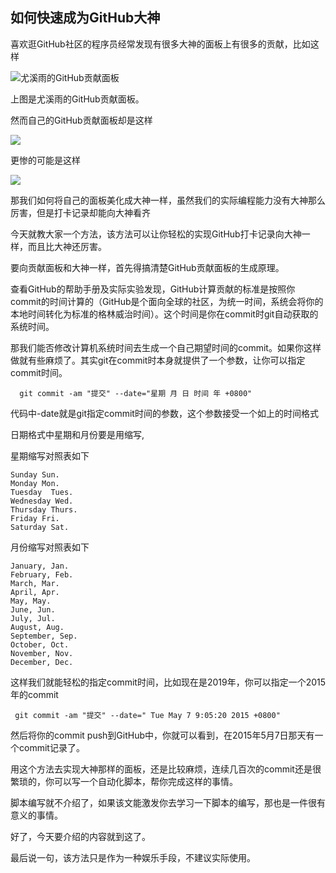 ## 如何快速成为GitHub大神

喜欢逛GitHub社区的程序员经常发现有很多大神的面板上有很多的贡献，比如这样

![尤溪雨的GitHub贡献面板](https://ws1.sinaimg.cn/large/006tKfTcly1g1p9kf0a7uj30zm0b6wek.jpg)

上图是尤溪雨的GitHub贡献面板。

然而自己的GitHub贡献面板却是这样

![](https://ws2.sinaimg.cn/large/006tKfTcly1g1p9oa824oj31620but8u.jpg)

更惨的可能是这样

![](https://ws2.sinaimg.cn/large/006tKfTcly1g1p9pjuitsj316k0c4jrh.jpg)

那我们如何将自己的面板美化成大神一样，虽然我们的实际编程能力没有大神那么厉害，但是打卡记录却能向大神看齐

今天就教大家一个方法，该方法可以让你轻松的实现GitHub打卡记录向大神一样，而且比大神还厉害。

要向贡献面板和大神一样，首先得搞清楚GitHub贡献面板的生成原理。

查看GitHub的帮助手册及实际实验发现，GitHub计算贡献的标准是按照你commit的时间计算的（GitHub是个面向全球的社区，为统一时间，系统会将你的本地时间转化为标准的格林威治时间）。这个时间是你在commit时git自动获取的系统时间。

那我们能否修改计算机系统时间去生成一个自己期望时间的commit。如果你这样做就有些麻烦了。其实git在commit时本身就提供了一个参数，让你可以指定commit时间。

```
  git commit -am "提交" --date="星期 月 日 时间 年 +0800" 
```
代码中-date就是git指定commit时间的参数，这个参数接受一个如上的时间格式

日期格式中星期和月份要是用缩写,

星期缩写对照表如下  
```
Sunday Sun.
Monday Mon.
Tuesday  Tues.
Wednesday Wed.
Thursday Thurs.
Friday Fri.
Saturday Sat.
```

月份缩写对照表如下

```
January, Jan.
February, Feb.
March, Mar.
April, Apr.
May, May.
June, Jun.
July, Jul.
August, Aug.
September, Sep.
October, Oct.
November, Nov.
December, Dec.
```

这样我们就能轻松的指定commit时间，比如现在是2019年，你可以指定一个2015年的commit

```
 git commit -am "提交" --date=" Tue May 7 9:05:20 2015 +0800" 
```

然后将你的commit push到GitHub中，你就可以看到，在2015年5月7日那天有一个commit记录了。

用这个方法去实现大神那样的面板，还是比较麻烦，连续几百次的commit还是很繁琐的，你可以写一个自动化脚本，帮你完成这样的事情。

脚本编写就不介绍了，如果该文能激发你去学习一下脚本的编写，那也是一件很有意义的事情。

好了，今天要介绍的内容就到这了。

最后说一句，该方法只是作为一种娱乐手段，不建议实际使用。